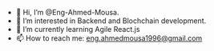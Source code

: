 - 👋 Hi, I’m @Eng-Ahmed-Mousa.
- 👀 I’m interested in Backend and Blochchain development.
- 🌱 I’m currently learning Agile React.js
- 📫 How to reach me: eng.ahmedmousa1996@gmail.com

<!---
Eng-Ahmed-Mousa/Eng-Ahmed-Mousa is a ✨ special ✨ repository because its `README.md` (this file) appears on your GitHub profile.
You can click the Preview link to take a look at your changes.
--->
